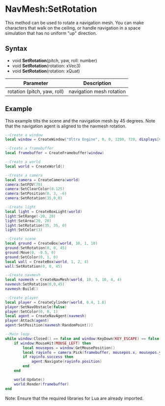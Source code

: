 # NavMesh:SetRotation

This method can be used to rotate a navigation mesh. You can make characters that walk on the ceiling, or handle navigation in a space simulation that has no uniform "up" direction.

## Syntax

- void **SetRotation**(pitch, yaw, roll: number)
- void **SetRotation**(rotation: xVec3)
- void **SetRotation**(rotation: xQuat)

| Parameter | Description |
|---|---|
| rotation (pitch, yaw, roll) | navigation mesh rotation |

## Example

This example tilts the scene and the navigation mesh by 45 degrees. Note that the navigation agent is aligned to the navmesh rotation.

```lua
--Create a window
local window = CreateWindow("Ultra Engine", 0, 0, 1280, 720, displays[0], WINDOW_CENTER | WINDOW_TITLEBAR)

--Create a framebuffer
local framebuffer = CreateFramebuffer(window)

--Create a world
local world = CreateWorld()

--Create a camera    
local camera = CreateCamera(world)
camera:SetFOV(70)
camera:SetClearColor(0.125)
camera:SetPosition(0, 3, -6)
camera:SetRotation(35,0,0)

--Create light
local light = CreateBoxLight(world)
light:SetRange(-20, 20)
light:SetArea(20, 20)
light:SetRotation(35, 35, 0)
light:SetColor(3)

--Create scene
local ground = CreateBox(world, 10, 1, 10)
ground:SetRotation(0, 0, 45)
ground:Move(0, -0.5, 0)
ground:SetColor(0, 1, 0)
local wall = CreateBox(world, 1, 2, 4)
wall:SetRotation(0, 0, 45)

--Create navmesh
local navmesh = CreateNavMesh(world, 10, 5, 10, 4, 4)
navmesh:SetRotation(0,0,45)
navmesh:Build()

--Create player
local player = CreateCylinder(world, 0.4, 1.8)
player:SetNavObstacle(false)
player:SetColor(0, 0, 1)
local agent = CreateNavAgent(navmesh)
player:Attach(agent)
agent:SetPosition(navmesh:RandomPoint())

--Main loop
while window:Closed() == false and window:KeyDown(KEY_ESCAPE) == false do
    if window:MouseHit(MOUSE_LEFT) then
        local mousepos = window:GetMousePosition()
        local rayinfo = camera:Pick(framebuffer, mousepos.x, mousepos.y)
        if rayinfo.success then
            agent:Navigate(rayinfo.position)
        end
    end

    world:Update()
    world:Render(framebuffer)
end
```

Note: Ensure that the required libraries for Lua are already imported.
